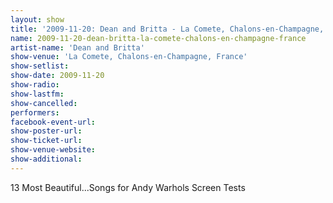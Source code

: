 ```yaml
---
layout: show
title: '2009-11-20: Dean and Britta - La Comete, Chalons-en-Champagne, France'
name: 2009-11-20-dean-britta-la-comete-chalons-en-champagne-france
artist-name: 'Dean and Britta'
show-venue: 'La Comete, Chalons-en-Champagne, France'
show-setlist: 
show-date: 2009-11-20
show-radio: 
show-lastfm: 
show-cancelled: 
performers: 
facebook-event-url: 
show-poster-url: 
show-ticket-url: 
show-venue-website: 
show-additional: 
---
```


13 Most Beautiful...Songs for Andy Warhols Screen Tests